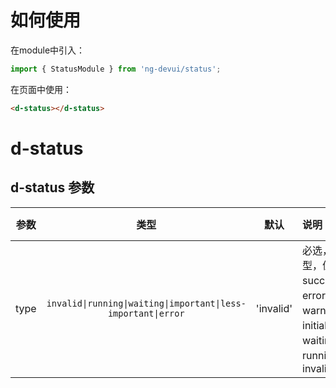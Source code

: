 # 如何使用
在module中引入：
```ts
import { StatusModule } from 'ng-devui/status';
```

在页面中使用：
```html
<d-status></d-status>
```
# d-status 
## d-status 参数

| 参数 |   类型   |   默认    | 说明                                                                         | 跳转 Demo                                   |
| :--: | :------: | :-------: | :--------------------------------------------------------------------------- | ------------------------------------------- |
| type | `invalid\|running\|waiting\|important\|less-important\|error` | 'invalid' | 必选，类型，值有 success、error、warning、initial、waiting、running、invalid | [基本用法](demo#basic-usage) |
